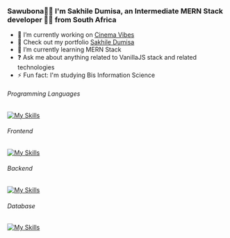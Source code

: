 
### Sawubona🧑🏽 I'm Sakhile Dumisa, an Intermediate MERN Stack developer 👨‍💻 from South Africa 
  

<!--<div align="center">
<img src="https://raw.githubusercontent.com/dumisa-sakhile/Rest-Country-Api/9a99d1298868cc05532478c2f9d5076079afa6fa/images/owner.svg" align="center" height="" width="200" />
</div>-->
  


- 🔭 I’m currently working on [Cinema Vibes](https://cinema-vibes.vercel.app)
- 🔭 Check out my portfolio [Sakhile Dumisa](https://sakhile-dumisa.vercel.app)  
- 🌱 I’m currently learning MERN Stack  
- ❓ Ask me about anything related to VanillaJS stack and related technologies  
- ⚡ Fun fact: I'm studying Bis Information Science

  
###### Programming Languages  
[![My Skills](https://skillicons.dev/icons?i=js,typescript)](https://skillicons.dev)

###### Frontend  
[![My Skills](https://skillicons.dev/icons?i=html,css,js,react,tailwind,sass)](https://skillicons.dev)

###### Backend  
[![My Skills](https://skillicons.dev/icons?i=nodejs,express)](https://skillicons.dev)

###### Database
[![My Skills](https://skillicons.dev/icons?i=mongodb,supabase)](https://skillicons.dev)

###
<!--<br/>  

<div align="center">
<img src="https://komarev.com/ghpvc/?username=dumisa-sakhile&&style=flat-square" align="center" />
</div>  
  

<br/>  
-->
